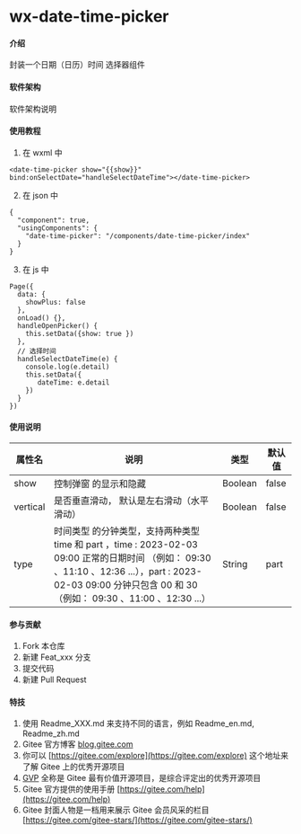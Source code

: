 # wx-date-time-picker

#### 介绍
封装一个日期（日历）时间 选择器组件

#### 软件架构
软件架构说明


#### 使用教程

1.  在 wxml 中
```
<date-time-picker show="{{show}}" bind:onSelectDate="handleSelectDateTime"></date-time-picker>
```
2.  在 json 中
```
{
  "component": true,
  "usingComponents": {
    "date-time-picker": "/components/date-time-picker/index"
  }
}
```
3.  在 js 中
```
Page({
  data: {
    showPlus: false
  },
  onLoad() {},
  handleOpenPicker() {
    this.setData({show: true })
  },
  // 选择时间
  handleSelectDateTime(e) {
    console.log(e.detail)
    this.setData({
       dateTime: e.detail
    })
  }
})
```

#### 使用说明

| 属性名      | 说明                                                                                                                                                                  | 类型      | 默认值   |
|----------|---------------------------------------------------------------------------------------------------------------------------------------------------------------------|---------|-------|
| show     | 控制弹窗 的显示和隐藏                                                                                                                                                         | Boolean | false |
| vertical | 是否垂直滑动， 默认是左右滑动（水平滑动）                                                                                                                                               | Boolean | false |
| type     | 时间类型 的分钟类型，支持两种类型 time 和 part ，time : 2023-02-03 09:00  正常的日期时间 （例如： 09:30 、11:10 、12:36 ...），part :  2023-02-03 09:00  分钟只包含 00 和 30 （例如： 09:30 、11:00 、12:30 ...） | String  | part  |


#### 参与贡献

1.  Fork 本仓库
2.  新建 Feat_xxx 分支
3.  提交代码
4.  新建 Pull Request


#### 特技

1.  使用 Readme\_XXX.md 来支持不同的语言，例如 Readme\_en.md, Readme\_zh.md
2.  Gitee 官方博客 [blog.gitee.com](https://blog.gitee.com)
3.  你可以 [https://gitee.com/explore](https://gitee.com/explore) 这个地址来了解 Gitee 上的优秀开源项目
4.  [GVP](https://gitee.com/gvp) 全称是 Gitee 最有价值开源项目，是综合评定出的优秀开源项目
5.  Gitee 官方提供的使用手册 [https://gitee.com/help](https://gitee.com/help)
6.  Gitee 封面人物是一档用来展示 Gitee 会员风采的栏目 [https://gitee.com/gitee-stars/](https://gitee.com/gitee-stars/)
